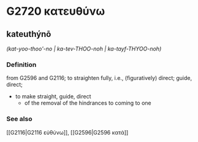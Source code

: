 # G2720 κατευθύνω

## kateuthýnō

_(kat-yoo-thoo'-no | ka-tev-THOO-noh | ka-tayf-THYOO-noh)_

### Definition

from G2596 and G2116; to straighten fully, i.e., (figuratively) direct; guide, direct; 

- to make straight, guide, direct
  - of the removal of the hindrances to coming to one

### See also

[[G2116|G2116 εὐθύνω]], [[G2596|G2596 κατά]]
